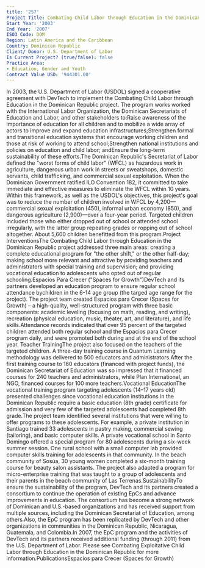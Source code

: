 ```yaml
---
title: '257'
Project Title: Combating Child Labor through Education in the Dominican Republic
Start Year: '2003'
End Year: '2007'
ISO3 Code: DOM
Region: Latin America and the Caribbean
Country: Dominican Republic
Client/ Donor: U.S. Department of Labor
Is Current Project? (true/false): false
Practice Area:
- Education, Gender and Youth
Contract Value USD: '944301.00'
---
```


In 2003, the U.S. Department of Labor (USDOL) signed a cooperative agreement with DevTech to implement the Combating Child Labor through Education in the Dominican Republic project. The program works worked with the International Labor Organization, the Dominican Secretariats of Education and Labor, and other stakeholders to:Raise awareness of the importance of education for all children and to mobilize a wide array of actors to improve and expand education infrastructures;Strengthen formal and transitional education systems that encourage working children and those at risk of working to attend school;Strengthen national institutions and policies on education and child labor; andEnsure the long-term sustainability of these efforts.The Dominican Republic's Secretariat of Labor defined the \"worst forms of child labor\" (WFCL) as hazardous work in agriculture, dangerous urban work in streets or sweatshops, domestic servants, child trafficking, and commercial sexual exploitation. When the Dominican Government ratified ILO Convention 182, it committed to take immediate and effective measures to eliminate the WFCL within 10 years. Within this framework, as well as the USDOL's objectives, this project's goal was to reduce the number of children involved in WFCL by 4,200—commercial sexual exploitation (450), informal urban economy (850), and dangerous agriculture (2,900)—over a four-year period. Targeted children included those who either dropped out of school or attended school irregularly, with the latter group repeating grades or ropping out of school altogether. About 5,600 children benefitted from this program.Project InterventionsThe Combating Child Labor through Education in the Dominican Republic project addressed three main areas: creating a complete educational program for \"the other shift,\" or the other half-day; making school more relevant and attractive by providing teachers and administrators with special training and supervision; and providing vocational education to adolescents who opted out of regular schooling.Espacios Para Crecer (\"Spaces for Growth\")DevTech and its partners developed an education program to ensure regular school attendance bychildren in the 6-14 age group (the targed age range for the project). The project team created Espacios para Crecer (Spaces for Growth) – a high-quality, well-structured program with three basic components: academic leveling (focusing on math, reading, and writing), recreation (physical education, music, theater, art, and literature), and life skills.Attendance records indicated that over 95 percent of the targeted children attended both regular school and the Espacios para Crecer program daily, and were promoted both during and at the end of the school year. Teacher TrainingThe project also focused on the teachers of the targeted children. A three-day training course in Quantum Learning methodology was delivered to 500 educators and administrators.After the first training course to 160 educators (financed with project funds), the Dominican Secretariat of Education was so impressed that it financed courses for 240 teachers and administrators, while Plan International, an NGO, financed courses for 100 more teachers.Vocational EducationThe vocational training program targeting adolescents (14–17 years old) presented challenges since vocational education institutions in the Dominican Republic require a basic education (8th grade) certificate for admission and very few of the targeted adolescents had completed 8th grade.The project team identified several institutions that were willing to offer programs to these adolescents. For example, a private institution in Santiago trained 33 adolescents in pastry making, commercial sewing (tailoring), and basic computer skills. A private vocational school in Santo Domingo offered a special program for 80 adolescents during a six-week summer session. One rural school with a small computer lab provided computer skills training for adolescents in that community. In the beach community of Sosúa, 30 young women completed a six-month training course for beauty salon assistants. The project also adapted a program for micro-enterprise training that was taught to a group of adolescents and their parents in the beach community of Las Terrenas.SustainabilityTo ensure the sustainability of the program, DevTech and its partners created a consortium to continue the operation of existing EpCs and advance improvements in education. The consortium has become a strong network of Dominican and U.S.-based organizations and has received support from multiple sources, including the Dominican Secretariat of Education, among others.Also, the EpC program has been replicated by DevTech and other organizations in communities in the Dominican Republic, Nicaragua, Guatemala, and Colombia.In 2007, the EpC program and the activities of DevTech and its partners received additional funding (through 2011) from the U.S. Department of Labor. Please see Combating Exploitative Child Labor through Education in the Dominican Republic for more information.PublicationsEspacios para Crecer (Spaces for Growth)